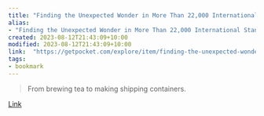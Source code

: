 ```yaml
---
title: "Finding the Unexpected Wonder in More Than 22,000 International Standards"
alias:
- "Finding the Unexpected Wonder in More Than 22,000 International Standards"
created: 2023-08-12T21:43:09+10:00
modified: 2023-08-12T21:43:09+10:00
link:  "https://getpocket.com/explore/item/finding-the-unexpected-wonder-in-more-than-22-000-international-standards"
tags:
- bookmark
---
```


> From brewing tea to making shipping containers.

[Link](https://getpocket.com/explore/item/finding-the-unexpected-wonder-in-more-than-22-000-international-standards)